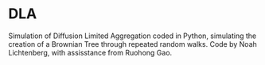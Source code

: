 # DLA
Simulation of Diffusion Limited Aggregation coded in Python, simulating the creation of a Brownian Tree through repeated random walks. Code by Noah Lichtenberg, with assisstance from Ruohong Gao.
